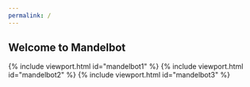 ```yaml
---
permalink: /
---
```


Welcome to Mandelbot
--------------------

{% include viewport.html id="mandelbot1" %}
{% include viewport.html id="mandelbot2" %}
{% include viewport.html id="mandelbot3" %}
